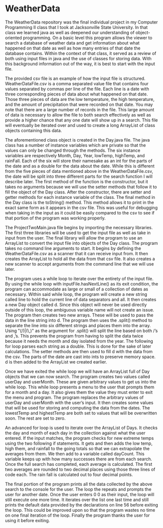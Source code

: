 # WeatherData
The WeatherData repository was the final individual project in my Computer Programming II class that I took at Jacksonville State University. In that class we learned java as well as deepened our understanding of object-oriented programming. On a basic level this program allows the viewer to search a database of weather data and get information about what happened on that date as well as how many entries of that date the database contains. Within the context of that class, it served as a review of both using input files in java and the use of classes for storing data. With this background information out of the way, it is best to start with the input file.

The provided csv file is an example of how the input file is structured. WeatherDataFile.csv is a comma separated value file that contains four values separated by commas per line of the file. Each line is a date with three corresponding pieces of data about what happened on that date. Those three pieces of data are the low temperature, the high temperature, and the amount of precipitation that were recorded on that date. You may note that there are a large number of records in the file. This large amount of data is necessary to allow the file to both search effectively as well as provide a higher chance that any one date will show up in a search. This file will eventually be iterated over and used to create a long ArrayList of class objects containing this data.

The aforementioned class object is created in the Day.java file. The java class has a number of instance variables which are private so that the values can only be changed through the methods. The six instance variables are respectively Month, Day, Year, lowTemp, highTemp, and rainFall. Each of the six will store their namesake as an int for the parts of the date and as a double for the data about the date. While this is different from the five pieces of data mentioned above in the WeatherDataFile.csv, the date will be split into three different parts for the search function I will describe later. The first method of the function is the constructor, but it takes no arguments because we will use the setter methods that follow it to fill the object of the Day class. After the constructor, there are setter and getter methods for each instance variable of the class. The final method in the Day class is the toString() method. This method allows it to print in the exact same form as it appears in the csv file. This was useful for debugging when taking in the input as it could be easily compared to the csv to see if that portion of the program was working properly.

The ProjectTwoMain.java file begins by importing the necessary libraries. The first three libraries will be used to get the input file as well as take in input from the user. The final library will allow the program to use an ArrayList to convert the input file into objects of the Day class. The program takes no command line arguments to start. It begins by defining the WeatherDataFile.csv as a scanner that it can receive input from. It then creates the ArrayList to hold all the data from that csv file. It also creates a new scanner to accept arguments from the command line that we will use later. 

The program uses a while loop to iterate over the entirety of the input file. By using the while loop with inputFile.hasNextLine() as its exit condition, the program can accommodate as large or small of a collection of dates as necessary. Within said while loop, the program will create a new string called line to hold the current line of data separators and all. It then creates a new Day object called d. Since this object will never be used directly outside of this loop, the ambiguous variable name will not create an issue. The program then creates two new arrays. These will be used to pass the data in the line string into d. The program then uses the .split() method to separate the line into six different strings and places them into the array. Using "(/)|(\\,)" as the argument for .split() will split the line based on both /’s and ,’s. This prevents the program from having to split the data twice because it needs the month and day isolated from the year. The following for loop parses each string as a double. This is done for the sake of later calculations. The setter methods are then used to fill d with the data from the csv. The parts of the date are cast into ints to preserve memory space. d is then added to the ArrayList we created earlier. 

Once we have exited the while loop we will have an ArrayList full of Day objects that we can now search. The program creates two values called userDay and userMonth. These are given arbitrary values to get us into the while loop. This while loop presents a menu to the user that prompts them for a month and a day. It also gives them the value they must enter to exit the menu and program. The program replaces the arbitrary values of userDay and userMonth with the user’s input. It then creates some values that will be used for storing and computing the data from the dates. The lowestTemp and highestTemp are both set to values that will be overwritten soon. The rest are set to zero. 

An advanced for loop is used to iterate over the ArrayList of Days. It checks the day and month of each day in the collection against what the user entered. If the input matches, the program checks for new extreme temps using the two following if statements. It gets and then adds the low temp, high them, and rainfall to the going totals so that we can extrapolate the averages from them. We then add to a variable called dayCount. This variable keeps up with how many successes there are from each search. Once the full search has completed, each average is calculated. The first two averages are rounded to two decimal places using those three lines of code each. The rain fall is calculated out to four decimal points. 

The final portion of the program prints all the data collected by the above search to the console for the user. The loop the repeats and prompts the user for another date. Once the user enters 0 0 as their input, the loop will still execute one more time. It iterates over the list one last time and still prints the default data provided by the declarations on line 56 before exiting the loop. This could be improved upon so that the program wastes no time on one final iteration of the loop. Finally the program thanks the user for using it before exiting.
